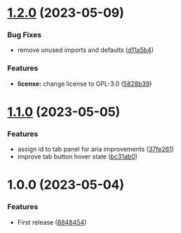 # [1.2.0](https://github.com/hanneskuettner/directus-extension-group-tabs-interface/compare/v1.1.0...v1.2.0) (2023-05-09)


### Bug Fixes

* remove unused imports and defaults ([d11a5b4](https://github.com/hanneskuettner/directus-extension-group-tabs-interface/commit/d11a5b48fef196ef8522f4fe3e66fc8454d4a965))


### Features

* **license:** change license to GPL-3.0 ([5828b39](https://github.com/hanneskuettner/directus-extension-group-tabs-interface/commit/5828b398fdc8447508106af824ab0a6c64694b01))

# [1.1.0](https://github.com/hanneskuettner/directus-extension-group-tabs-interface/compare/v1.0.0...v1.1.0) (2023-05-05)


### Features

* assign id to tab panel for aria improvements ([37fe261](https://github.com/hanneskuettner/directus-extension-group-tabs-interface/commit/37fe26154486eb87d3c49e5ab7c1cd1d15a94d68))
* improve tab button hover state ([bc31ab0](https://github.com/hanneskuettner/directus-extension-group-tabs-interface/commit/bc31ab09017a382988af399ea04cccc7fbc1dfe4))

# 1.0.0 (2023-05-04)


### Features

* First release ([8848454](https://github.com/hanneskuettner/directus-extension-group-tabs-interface/commit/8848454dfb040ab2f221b41963b9c6b9fb95610e))
